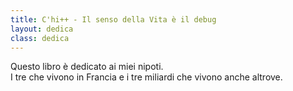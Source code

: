 ```yaml
---
title: C'hi++ - Il senso della Vita è il debug
layout: dedica
class: dedica
---
```


Questo libro è dedicato ai miei nipoti.<br />
I tre che vivono in Francia e i tre miliardi che vivono anche altrove.
